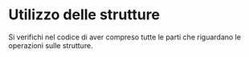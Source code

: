 # Utilizzo delle strutture

Si verifichi nel codice di aver compreso tutte le parti che riguardano le operazioni sulle strutture.  
